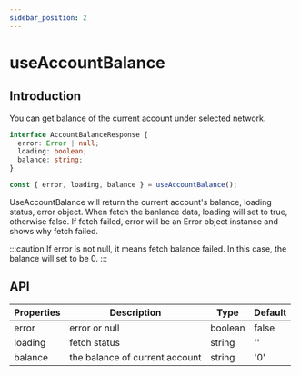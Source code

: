 ```yaml
---
sidebar_position: 2
---
```


# useAccountBalance

## Introduction

You can get balance of the current account under selected network.

```ts
interface AccountBalanceResponse {
  error: Error | null;
  loading: boolean;
  balance: string;
}

const { error, loading, balance } = useAccountBalance();
```

UseAccountBalance will return the current account's balance, loading status, error object. When fetch the banlance data, loading will set to true, otherwise false. If fetch failed, error will be an Error object instance and shows why fetch failed.

:::caution
If error is not null, it means fetch balance failed. In this case, the balance will set to be 0.
:::

## API

| Properties | Description                    | Type    | Default |
| ---------- | ------------------------------ | ------- | ------- |
| error      | error or null                  | boolean | false   |
| loading    | fetch status                   | string  | ''      |
| balance    | the balance of current account | string  | '0'     |
